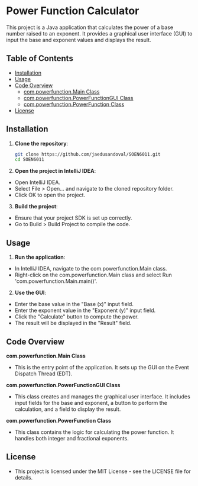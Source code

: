 # Power Function Calculator

This project is a Java application that calculates the power of a base number raised to an exponent. It provides a graphical user interface (GUI) to input the base and exponent values and displays the result.

## Table of Contents

- [Installation](#installation)
- [Usage](#usage)
- [Code Overview](#code-overview)
    - [com.powerfunction.Main Class](#main-class)
    - [com.powerfunction.PowerFunctionGUI Class](#powerfunctiongui-class)
    - [com.powerfunction.PowerFunction Class](#powerfunction-class)
- [License](#license)

## Installation

1. **Clone the repository**:
   ```sh
   git clone https://github.com/jaedusandoval/SOEN6011.git
   cd SOEN6011
   
2. **Open the project in IntelliJ IDEA**:

* Open IntelliJ IDEA.
* Select File > Open... and navigate to the cloned repository folder.
* Click OK to open the project.

3. **Build the project**:

* Ensure that your project SDK is set up correctly.
* Go to Build > Build Project to compile the code.

## Usage

1. **Run the application**:

* In IntelliJ IDEA, navigate to the com.powerfunction.Main class.
* Right-click on the com.powerfunction.Main class and select Run 'com.powerfunction.Main.main()'.

2. **Use the GUI**:

* Enter the base value in the "Base (x)" input field.
* Enter the exponent value in the "Exponent (y)" input field.
* Click the "Calculate" button to compute the power.
* The result will be displayed in the "Result" field.

## Code Overview

**com.powerfunction.Main Class**
* This is the entry point of the application. It sets up the GUI on the Event Dispatch Thread (EDT).

**com.powerfunction.PowerFunctionGUI Class**
* This class creates and manages the graphical user interface. It includes input fields for the base and exponent, a button to perform the calculation, and a field to display the result.

**com.powerfunction.PowerFunction Class**
* This class contains the logic for calculating the power function. It handles both integer and fractional exponents.

## License
* This project is licensed under the MIT License - see the LICENSE file for details.

